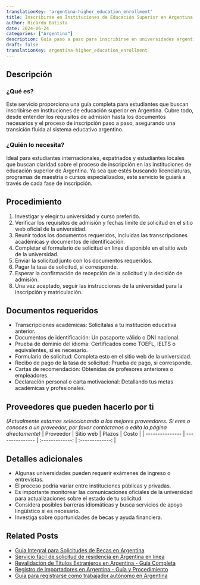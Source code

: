 ```yaml
---
translationKey: 'argentina-higher_education_enrollment'
title: Inscribirse en Instituciones de Educación Superior en Argentina
author: Ricardo Batista
date: 2024-06-24
categories: ["Argentina"]
description: Guía paso a paso para inscribirse en universidades argentinas. Reúne los documentos requeridos, comprende el proceso y comienza tu viaje educativo.
draft: false
translationKey: argentina-higher_education_enrollment
---
```


## Descripción
### ¿Qué es?
Este servicio proporciona una guía completa para estudiantes que buscan inscribirse en instituciones de educación superior en Argentina. Cubre todo, desde entender los requisitos de admisión hasta los documentos necesarios y el proceso de inscripción paso a paso, asegurando una transición fluida al sistema educativo argentino.

### ¿Quién lo necesita?
Ideal para estudiantes internacionales, expatriados y estudiantes locales que buscan claridad sobre el proceso de inscripción en las instituciones de educación superior de Argentina. Ya sea que estés buscando licenciaturas, programas de maestría o cursos especializados, este servicio te guiará a través de cada fase de inscripción.

## Procedimiento

1. Investigar y elegir tu universidad y curso preferido.
2. Verificar los requisitos de admisión y fechas límite de solicitud en el sitio web oficial de la universidad.
3. Reunir todos los documentos requeridos, incluidas las transcripciones académicas y documentos de identificación.
4. Completar el formulario de solicitud en línea disponible en el sitio web de la universidad.
5. Enviar la solicitud junto con los documentos requeridos.
6. Pagar la tasa de solicitud, si corresponde.
7. Esperar la confirmación de recepción de la solicitud y la decisión de admisión.
8. Una vez aceptado, seguir las instrucciones de la universidad para la inscripción y matriculación.

## Documentos requeridos

- Transcripciones académicas: Solicítalas a tu institución educativa anterior.
- Documentos de identificación: Un pasaporte válido o DNI nacional.
- Prueba de dominio del idioma: Certificados como TOEFL, IELTS o equivalentes, si es necesario.
- Formulario de solicitud: Completa esto en el sitio web de la universidad.
- Recibo de pago de la tasa de solicitud: Prueba de pago, si corresponde.
- Cartas de recomendación: Obtenidas de profesores anteriores o empleadores.
- Declaración personal o carta motivacional: Detallando tus metas académicas y profesionales.

## Proveedores que pueden hacerlo por ti
_(Actualmente estamos seleccionando a los mejores proveedores. Si eres o conoces a un proveedor, por favor contáctanos o edita la página directamente)_
| Proveedor       |     Sitio web    |     Plazos       |       Costo      |
| --------------- | --------------- |  :-------------: | :-------------: |

## Detalles adicionales 

- Algunas universidades pueden requerir exámenes de ingreso o entrevistas.
- El proceso podría variar entre instituciones públicas y privadas.
- Es importante monitorear las comunicaciones oficiales de la universidad para actualizaciones sobre el estado de tu solicitud.
- Considera posibles barreras idiomáticas y busca servicios de apoyo lingüístico si es necesario.
- Investiga sobre oportunidades de becas y ayuda financiera.
## Related Posts

- [Guía Integral para Solicitudes de Becas en Argentina](https://tramitit.com/es/guides/argentina/solicitud_de_beca/)
- [Servicio fácil de solicitud de residencia en Argentina en línea](https://tramitit.com/es/guides/argentina/solicitud_de_residencia/)
- [Revalidación de Títulos Extranjeros en Argentina - Guía Completa](https://tramitit.com/es/guides/argentina/revalidación_de_título_universitario/)
- [Registro de Importadores en Argentina - Guía y Procedimiento](https://tramitit.com/es/guides/argentina/registro_de_importadores/)
- [Guía para registrarse como trabajador autónomo en Argentina](https://tramitit.com/es/guides/argentina/inscripción_al_régimen_de_autónomos/)